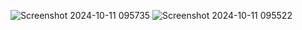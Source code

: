![Screenshot 2024-10-11 095735](https://github.com/user-attachments/assets/e4cd0547-e8f6-4fbf-a798-1bc2c70cb21e)
![Screenshot 2024-10-11 095522](https://github.com/user-attachments/assets/92292e0d-ebc2-43fc-82e4-5143cfc6ae9f)
